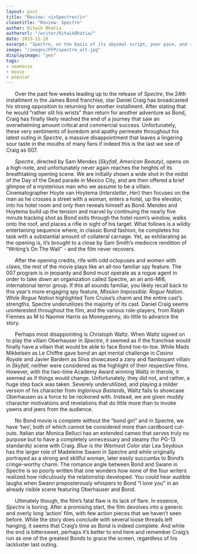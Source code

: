 ```yaml
---
layout: post
title: "Review: <i>Spectre</i>"
cleantitle: "Review: Spectre"
author: Ritwik Bhatia
authorurl: "/writer/RitwikBhatia/"
date: 2015-11-10
excerpt: "Spectre, on the basis of its abysmal script, poor pace, and ridiculous characters, nearly ruins Daniel Craig’s otherwise impeccable run as Bond."
image: "/images/FFP/spectre_alt.jpg"
displayimage: "yes"
tags: 
- newmovie
- movie
- popular
---
```

	
&nbsp;&nbsp;&nbsp;&nbsp;&nbsp;&nbsp;Over the past few weeks leading up to the release of *Spectre*, the 24th installment in the James Bond franchise, star Daniel Craig has broadcasted his strong opposition to returning for another installment. After stating that he would “rather slit his wrists” than return for another adventure as Bond, Craig has finally likely reached the end of a journey that saw an overwhelming amount critical and commercial success. Unfortunately, these very sentiments of boredom and apathy permeate throughout his latest outing in *Spectre*, a massive disappointment that leaves a lingering sour taste in the mouths of many fans if indeed this is the last we see of Craig as 007. 

&nbsp;&nbsp;&nbsp;&nbsp;&nbsp;&nbsp;*Spectre*, directed by Sam Mendes (*Skyfall*, *American Beauty*), opens on a high-note, and unfortunately never again reaches the heights of its breathtaking opening scene. We are initially shown a wide shot in the midst of the Day of the Dead parade in Mexico City, and are then offered a brief glimpse of a mysterious man who we assume to be a villain. Cinematographer Hoyte van Hoytema (*Interstellar*, *Her*) then focuses on the man as he crosses a street with a woman, enters a hotel, up the elevator, into his hotel room and only then reveals himself as Bond. Mendes and Hoytema build up the tension and marvel by continuing the nearly five minute tracking shot as Bond exits through the hotel room’s window, walks onto the roof, and places a rifle in sight of his target. What follows is a wildly entertaining sequence where, in classic Bond fashion, he completes his task with a substantial amount of collateral carnage. Yet, as exhilarating as the opening is, it’s brought to a close by Sam Smith’s mediocre rendition of “Writing’s On The Wall” - and the film never recovers. 

&nbsp;&nbsp;&nbsp;&nbsp;&nbsp;&nbsp;After the opening credits, rife with odd octopuses and women with claws, the rest of the movie plays like an all-too familiar spy feature. The 007 program is in jeopardy and Bond must operate as a rogue agent in order to take down an organization called Spectre, an an anti-MI6, international terror group. If this all sounds familiar, you likely recall back to this year’s more engaging spy feature, *Mission Impossible: Rogue Nation*. While *Rogue Nation* highlighted Tom Cruise’s charm and the entire cast’s strengths, Spectre underutilizes the majority of its cast. Daniel Craig seems uninterested throughout the film, and the various role-players, from Ralph Fiennes as M to Naomie Harris as Moneypenny, do little to advance the story.

&nbsp;&nbsp;&nbsp;&nbsp;&nbsp;&nbsp;Perhaps most disappointing is Christoph Waltz. When Waltz signed on to play the villain Oberhauser in *Spectre*, it seemed as if the franchise would finally have a villain that would be able to face Bond toe-to-toe. While Mads Mikkelsen as Le Chiffre gave bond an apt mental challenge in *Casino Royale* and Javier Bardem as Silva showcased a zany and flamboyant villain in *Skyfall*, neither were considered as the highlight of their respective films. However, with the two-time Academy Award winning Waltz in therole, it seemed as if things would change. Unfortunately, they did not, and rather, a huge step back was taken. Severely underutilized, and playing a milder version of his character from *Inglorious Basterds*, Waltz fails to showcase Oberhausen as a force to be reckoned with. Instead, we are given muddy character motivations and revelations that do little more than to invoke yawns and jeers from the audience.

&nbsp;&nbsp;&nbsp;&nbsp;&nbsp;&nbsp;No Bond movie is complete without the “bond girl” and in Spectre, we have ‘two’, both of which cannot be considered more than cardboard cut-outs. Italian star Monica Belluci has an extended cameo that serves truly no purpose but to have a completely unnecessary and steamy (for PG-13 standards) scene with Craig. *Blue is the Warmest Color* star Lea Seydoux has the larger role of Madeleine Swann in Spectre and while originally portrayed as a strong and skillful woman, later easily succumbs to Bond’s cringe-worthy charm. The romance angle between Bond and Swann in Spectre is so poorly written that one wonders how none of the four writers realized how ridiculously the relationship developed. You could hear audible laughs when Swann preposterously whispers to Bond “I love you” in an already risible scene featuring Oberhauser and Bond. 

&nbsp;&nbsp;&nbsp;&nbsp;&nbsp;&nbsp;Ultimately though, the film’s fatal flaw is its lack of flare. In essence, *Spectre* is boring. After a promising start, the film devolves into a generic and overly long ‘action’ film, with few action pieces that we haven’t seen before. While the story does conclude with several loose threads left hanging, it seems that Craig’s time as Bond is indeed complete. And while the end is bittersweet, perhaps it’s better to end here and remember Craig’s run as one of the greatest Bonds to grace the screen, regardless of his lackluster last outing.

